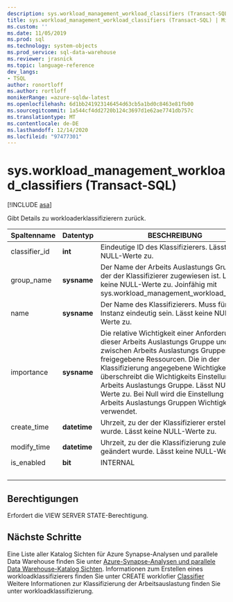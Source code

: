 ```yaml
---
description: sys.workload_management_workload_classifiers (Transact-SQL)
title: sys.workload_management_workload_classifiers (Transact-SQL) | Microsoft-Dokumentation
ms.custom: ''
ms.date: 11/05/2019
ms.prod: sql
ms.technology: system-objects
ms.prod_service: sql-data-warehouse
ms.reviewer: jrasnick
ms.topic: language-reference
dev_langs:
- TSQL
author: ronortloff
ms.author: rortloff
monikerRange: =azure-sqldw-latest
ms.openlocfilehash: 6d1bb241923146454d63cb5a1bd0c8463e81fb00
ms.sourcegitcommit: 1a544cf4dd2720b124c3697d1e62ae7741db757c
ms.translationtype: MT
ms.contentlocale: de-DE
ms.lasthandoff: 12/14/2020
ms.locfileid: "97477301"
---
```

# <a name="sysworkload_management_workload_classifiers-transact-sql"></a>sys.workload_management_workload_classifiers (Transact-SQL)

[!INCLUDE [asa](../../includes/applies-to-version/asa.md)]

 Gibt Details zu workloaderklassifizierern zurück.  
  
|Spaltenname|Datentyp|BESCHREIBUNG|Range|  
|-----------------|---------------|-----------------|-----------|
|classifier_id|**int**|Eindeutige ID des Klassifizierers. Lässt keine NULL-Werte zu.||
group_name|**sysname**|Der Name der Arbeits Auslastungs Gruppe, der der Klassifizierer zugewiesen ist. Lässt keine NULL-Werte zu. Joinfähig mit sys.workload_management_workload_groups ||
name|**sysname**|Der Name des Klassifizierers. Muss für die-Instanz eindeutig sein. Lässt keine NULL-Werte zu.||
|importance|**sysname**|Die relative Wichtigkeit einer Anforderung in dieser Arbeits Auslastungs Gruppe und zwischen Arbeits Auslastungs Gruppen für freigegebene Ressourcen.  Die in der Klassifizierung angegebene Wichtigkeit überschreibt die Wichtigkeits Einstellung der Arbeits Auslastungs Gruppe. Lässt NULL-Werte zu.  Bei Null wird die Einstellung für die Arbeits Auslastungs Gruppen Wichtigkeit verwendet.|niedrig, below_normal, normal (Standard), above_normal, hoch |
|create_time|**datetime**|Uhrzeit, zu der der Klassifizierer erstellt wurde. Lässt keine NULL-Werte zu.||
modify_time|**datetime**|Uhrzeit, zu der die Klassifizierung zuletzt geändert wurde. Lässt keine NULL-Werte zu.||
is_enabled|**bit**|INTERNAL||
|&nbsp;||||
  
## <a name="permissions"></a>Berechtigungen

Erfordert die VIEW SERVER STATE-Berechtigung.

## <a name="next-steps"></a>Nächste Schritte

 Eine Liste aller Katalog Sichten für Azure Synapse-Analysen und parallele Data Warehouse finden Sie unter [Azure-Synapse-Analysen und parallele Data Warehouse-Katalog Sichten](../../relational-databases/system-catalog-views/sql-data-warehouse-and-parallel-data-warehouse-catalog-views.md). Informationen zum Erstellen eines workloadklassifizierers finden Sie unter CREATE worklofier [Classifier](../../t-sql/statements/create-workload-classifier-transact-sql.md) Weitere Informationen zur Klassifizierung der Arbeitsauslastung finden [](/azure/sql-data-warehouse/sql-data-warehouse-workload-classification) Sie unter workloadklassifizierung.

